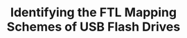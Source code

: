 ---
layout: publication-single
title: Identifying the FTL Mapping Schemes of USB Flash Drives
name: International Conference on Convergence Technology and Information Convergence, in cooperation with ACM SIGAPP, (CTIC 2009)
first-author: HyoGi Shim
co-authors: Hoyoung Jung, Sungmin Park, Sooyong Kang, Jaehyuk Cha
during: 2009.10.12 - 2009.10.14
location: Nashville, Tennessee
impactfactor: 
doi: 
note: 
categories: 
 - Flash Memory and Non-Volatile RAM
tag: 
 - International Conference
---